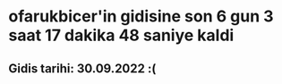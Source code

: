 # ofarukbicer'in gidisine son 6 gun 3 saat 17 dakika 48 saniye kaldi

## Gidis tarihi: 30.09.2022 :(